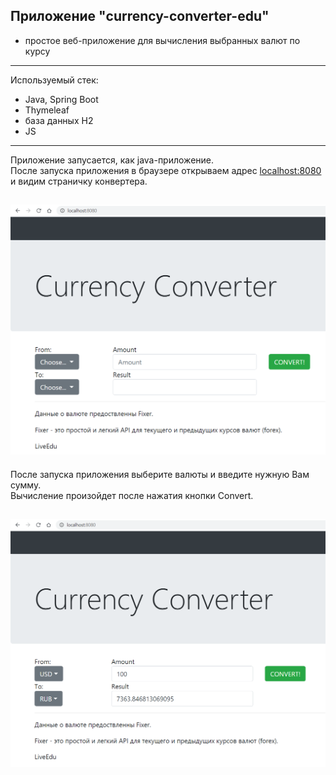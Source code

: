 ## Приложение __"currency-converter-edu"__
- простое веб-приложение для вычисления выбранных валют по курсу
---
Используемый стек:

- Java, Spring Boot
- Thymeleaf
- база данных H2
- JS
---
Приложение запусается, как java-приложение.<br>
После запуска приложения в браузере открываем адрес [localhost:8080](http://localhost:8080/)<br>
и видим страничку конвертера.

![hall](https://github.com/alexander-pimenov/currency-converter-edu/blob/master/images/currency%20converter%20web%2001.png)
---
После запуска приложения выберите валюты и введите нужную Вам сумму.<br>
Вычисление произойдет после нажатия кнопки Convert.

![hall](https://github.com/alexander-pimenov/currency-converter-edu/blob/master/images/currency%20converter%20web%2002.png)
---------
